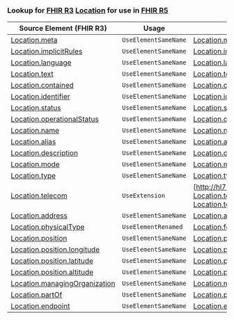 ### Lookup for [FHIR R3](https://hl7.org/fhir/STU3/) [Location](https://hl7.org/fhir/STU3/Location.html) for use in [FHIR R5](https://hl7.org/fhir/R5/)

| Source Element (FHIR R3) | Usage | Target |
| -------------- | ----- | ------ |
| [Location.meta](https://hl7.org/fhir/STU3/Location.html#resource) | `UseElementSameName` | [Location.meta](https://hl7.org/fhir/R5/Location.html#resource) |
| [Location.implicitRules](https://hl7.org/fhir/STU3/Location.html#resource) | `UseElementSameName` | [Location.implicitRules](https://hl7.org/fhir/R5/Location.html#resource) |
| [Location.language](https://hl7.org/fhir/STU3/Location.html#resource) | `UseElementSameName` | [Location.language](https://hl7.org/fhir/R5/Location.html#resource) |
| [Location.text](https://hl7.org/fhir/STU3/Location.html#resource) | `UseElementSameName` | [Location.text](https://hl7.org/fhir/R5/Location.html#resource) |
| [Location.contained](https://hl7.org/fhir/STU3/Location.html#resource) | `UseElementSameName` | [Location.contained](https://hl7.org/fhir/R5/Location.html#resource) |
| [Location.identifier](https://hl7.org/fhir/STU3/Location.html#resource) | `UseElementSameName` | [Location.identifier](https://hl7.org/fhir/R5/Location.html#resource) |
| [Location.status](https://hl7.org/fhir/STU3/Location.html#resource) | `UseElementSameName` | [Location.status](https://hl7.org/fhir/R5/Location.html#resource) |
| [Location.operationalStatus](https://hl7.org/fhir/STU3/Location.html#resource) | `UseElementSameName` | [Location.operationalStatus](https://hl7.org/fhir/R5/Location.html#resource) |
| [Location.name](https://hl7.org/fhir/STU3/Location.html#resource) | `UseElementSameName` | [Location.name](https://hl7.org/fhir/R5/Location.html#resource) |
| [Location.alias](https://hl7.org/fhir/STU3/Location.html#resource) | `UseElementSameName` | [Location.alias](https://hl7.org/fhir/R5/Location.html#resource) |
| [Location.description](https://hl7.org/fhir/STU3/Location.html#resource) | `UseElementSameName` | [Location.description](https://hl7.org/fhir/R5/Location.html#resource) |
| [Location.mode](https://hl7.org/fhir/STU3/Location.html#resource) | `UseElementSameName` | [Location.mode](https://hl7.org/fhir/R5/Location.html#resource) |
| [Location.type](https://hl7.org/fhir/STU3/Location.html#resource) | `UseElementSameName` | [Location.type](https://hl7.org/fhir/R5/Location.html#resource) |
| [Location.telecom](https://hl7.org/fhir/STU3/Location.html#resource) | `UseExtension` | [http://hl7.org/fhir/3.0/StructureDefinition/extension-Location.telecom](StructureDefinition-ext-R3-Location.telecom.html) |
| [Location.address](https://hl7.org/fhir/STU3/Location.html#resource) | `UseElementSameName` | [Location.address](https://hl7.org/fhir/R5/Location.html#resource) |
| [Location.physicalType](https://hl7.org/fhir/STU3/Location.html#resource) | `UseElementRenamed` | [Location.form](https://hl7.org/fhir/R5/Location.html#resource) |
| [Location.position](https://hl7.org/fhir/STU3/Location.html#resource) | `UseElementSameName` | [Location.position](https://hl7.org/fhir/R5/Location.html#resource) |
| [Location.position.longitude](https://hl7.org/fhir/STU3/Location.html#resource) | `UseElementSameName` | [Location.position.longitude](https://hl7.org/fhir/R5/Location.html#resource) |
| [Location.position.latitude](https://hl7.org/fhir/STU3/Location.html#resource) | `UseElementSameName` | [Location.position.latitude](https://hl7.org/fhir/R5/Location.html#resource) |
| [Location.position.altitude](https://hl7.org/fhir/STU3/Location.html#resource) | `UseElementSameName` | [Location.position.altitude](https://hl7.org/fhir/R5/Location.html#resource) |
| [Location.managingOrganization](https://hl7.org/fhir/STU3/Location.html#resource) | `UseElementSameName` | [Location.managingOrganization](https://hl7.org/fhir/R5/Location.html#resource) |
| [Location.partOf](https://hl7.org/fhir/STU3/Location.html#resource) | `UseElementSameName` | [Location.partOf](https://hl7.org/fhir/R5/Location.html#resource) |
| [Location.endpoint](https://hl7.org/fhir/STU3/Location.html#resource) | `UseElementSameName` | [Location.endpoint](https://hl7.org/fhir/R5/Location.html#resource) |
